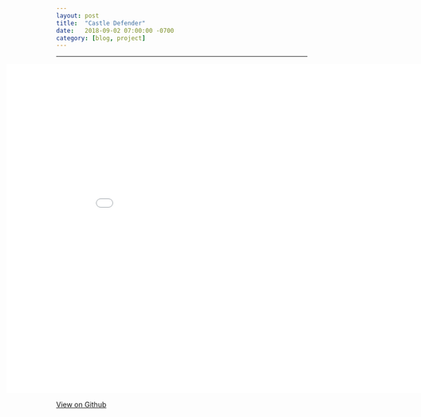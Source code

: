 ```yaml
---
layout: post
title:  "Castle Defender"
date:   2018-09-02 07:00:00 -0700
category: [blog, project]
---
```


---

<iframe width="960" height="660px" style="margin-left: -100px;" src="/assets/projects/CastleDefender/index.html" frameborder="0"></iframe>

<a href="https://github.com/jacobschellenberg/CastleDefender.git">View on Github</a>